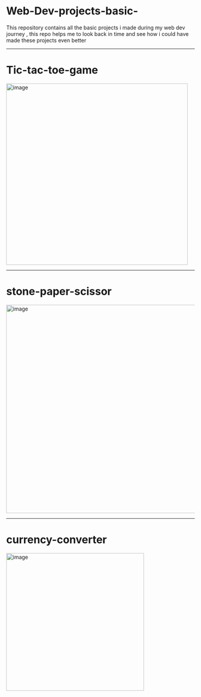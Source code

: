 # Web-Dev-projects-basic-

This repository contains all the basic projects i made during my web dev journey , this repo helps me to look back in time and see how i could have made these projects even better 

---

# Tic-tac-toe-game 

<img width="485" alt="image" src="https://github.com/user-attachments/assets/79f2e4bd-1c85-445a-be97-31e1beb15ee3" />

---

# stone-paper-scissor 

<img width="557" alt="image" src="https://github.com/user-attachments/assets/e21badc6-d6e2-4cd3-8887-db70eb591269" />

---

# currency-converter

<img width="368" alt="image" src="https://github.com/user-attachments/assets/07964af1-66bb-4ea0-b079-0fcb63c30449" />



